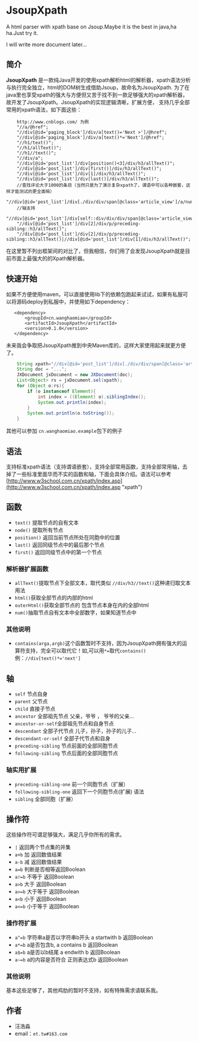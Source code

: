 JsoupXpath
==========

A html parser with xpath base on Jsoup.Maybe it is the best in java,ha ha.Just try it.

I will write more document later...

## 简介 ##

**JsoupXpath** 是一款纯Java开发的使用xpath解析html的解析器，xpath语法分析与执行完全独立，html的DOM树生成借助Jsoup，故命名为JsoupXpath.
为了在java里也享受xpath的强大与方便但又苦于找不到一款足够强大的xpath解析器，故开发了JsoupXpath。JsoupXpath的实现逻辑清晰，扩展方便，
支持几乎全部常用的xpath语法，如下面这些：
```
    http://www.cnblogs.com/ 为例
	"//a/@href";
	"//div[@id='paging_block']/div/a[text()='Next >']/@href";
	"//div[@id='paging_block']/div/a[text()*='Next']/@href";
	"//h1/text()";
	"//h1/allText()";
	"//h1//text()";
	"//div/a";
	"//div[@id='post_list']/div[position()<3]/div/h3/allText()";
	"//div[@id='post_list']/div[first()]/div/h3/allText()";
	"//div[@id='post_list']/div[1]/div/h3/allText()";
	"//div[@id='post_list']/div[last()]/div/h3/allText()";
	//查找评论大于1000的条目（当然只是为了演示复杂xpath了，谓语中可以各种嵌套，这样才能测试的更全面嘛）
	"//div[@id='post_list']/div[./div/div/span[@class='article_view']/a/num()>1000]/div/h3/allText()";
	//轴支持
	"//div[@id='post_list']/div[self::div/div/div/span[@class='article_view']/a/num()>1000]/div/h3/allText()";
	"//div[@id='post_list']/div[2]/div/p/preceding-sibling::h3/allText()";
	"//div[@id='post_list']/div[2]/div/p/preceding-sibling::h3/allText()|//div[@id='post_list']/div[1]/div/h3/allText()";
``` 

在这里暂不列出框架间的对比了，但我相信，你们用了会发现JsoupXpath就是目前市面上最强大的的Xpath解析器。
 
## 快速开始 ##

如果不方便使用maven，可以直接使用lib下的依赖包跑起来试试，如果有私服可以将源码deploy到私服中，并使用如下dependency：
```
   <dependency>
       <groupId>cn.wanghaomiao</groupId>
       <artifactId>JsoupXpath</artifactId>
       <version>0.1.0</version>
   </dependency>
```

未来我会争取把JsoupXpath推到中央Maven库的，这样大家使用起来就更方便了。

```java
    String xpath="//div[@id='post_list']/div[./div/div/span[@class='article_view']/a/num()>1000]/div/h3/allText()";
	String doc = "...";
    JXDocument jxDocument = new JXDocument(doc);
	List<Object> rs = jxDocument.sel(xpath);
	for (Object o:rs){
	    if (o instanceof Element){
	        int index = ((Element) o).siblingIndex();
	        System.out.println(index);
	    }
	    System.out.println(o.toString());
	}
```
其他可以参加 `cn.wanghaomiao.example`包下的例子

## 语法 ##

支持标准xpath语法（支持谓语嵌套），支持全部常用函数，支持全部常用轴，去掉了一些标准里面华而不实的函数和轴，下面会具体介绍。语法可以参考[http://www.w3school.com.cn/xpath/index.asp](http://www.w3school.com.cn/xpath/index.asp "xpath")

## 函数 ##

- `text()` 提取节点的自有文本
- `node()` 提取所有节点
- `position()` 返回当前节点所处在同胞中的位置
- `last()` 返回同级节点中的最后那个节点
- `first()` 返回同级节点中的第一个节点

### 解析器扩展函数 ###
- `allText()`提取节点下全部文本，取代类似 `//div/h3//text()`这种递归取文本用法
- `html()`获取全部节点的内部的html
- `outerHtml()`获取全部节点的 包含节点本身在内的全部html
- `num()`抽取节点自有文本中全部数字，如果知道节点中

### 其他说明 ###
- `contains(arga,argb)`这个函数暂时不支持，因为JsoupXpath拥有强大的运算符支持，完全可以取代它！如,可以用`*=`取代`contains()` 例：`//div[text()*='next']`

## 轴 ##
- `self` 节点自身
- `parent` 父节点
- `child` 直接子节点
- `ancestor` 全部祖先节点 父亲，爷爷 ， 爷爷的父亲...
- `ancestor-or-self`全部祖先节点和自身节点
- `descendant` 全部子代节点 儿子，孙子，孙子的儿子...
- `descendant-or-self` 全部子代节点和自身
- `preceding-sibling` 节点前面的全部同胞节点
- `following-sibling` 节点后面的全部同胞节点

### 轴实用扩展 ###
- `preceding-sibling-one` 前一个同胞节点（扩展）
- `following-sibling-one` 返回下一个同胞节点(扩展) 语法 
- `sibling` 全部同胞（扩展）

## 操作符 ##
这些操作符可谓足够强大，满足几乎你所有的需求。

- `|` 返回两个节点集的并集
- `a+b` 加 返回数值结果
- `a-b` 减 返回数值结果
- `a=b` 判断是否相等返回Boolean
- `a!=b` 不等于 返回Boolean
- `a>b` 大于 返回Boolean
- `a>=b` 大于等于 返回Boolean
- `a<b` 小于 返回Boolean
- `a<=b` 小于等于 返回Boolean 

### 操作符扩展 ###
- `a^=b` 字符串a是否以字符串b开头 a startwith b 返回Boolean
- `a*=b` a是否包含b, a contains b 返回Boolean
- `a$=b` a是否以b结尾 a endwith b 返回Boolean
- `a~=b` a的内容是否符合 正则表达式b 返回Boolean

### 其他说明 ###
基本这些足够了，其他鸡肋的暂时不支持，如有特殊需求请联系我。

## 作者 ##
- 汪浩淼
- email：`et.tw#163.com`